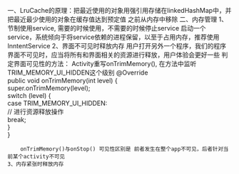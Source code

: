一、LruCache的原理：把最近使用的对象用强引用存储在linkedHashMap中，并把最近最少使用的对象在缓存值达到预定值		之前从内存中移除
二、内存管理
	1、节制使用service, 需要的时候使用，不需要的时候停止service
		启动一个service，系统倾向于将service依赖的进程保留，以至于占用内存，推荐使用InntentService
	2、界面不可见时释放内存
		用户打开另外一个程序，我们的程序界面不可见时，应当将所有和界面相关的资源进行释放，用户体验会更好一些
		判定界面可见性的方法：
		Activity重写onTrimMemory(), 在方法中监听TRIM_MEMORY_UI_HIDDEN这个级别
		@Override  
		public void onTrimMemory(int level) {  
		    super.onTrimMemory(level);  
		    switch (level) {  
		    case TRIM_MEMORY_UI_HIDDEN:  
		        // 进行资源释放操作  
		        break;  
		    }  
		} 

		onTrimMemory()与onStop() 可见性区别是 前者发生在整个app不可见，后者针对当前某个activity不可见
	3、内存紧张时释放内存

